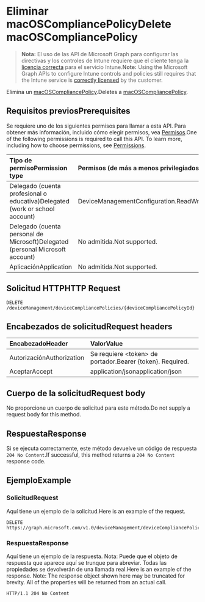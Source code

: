 # <a name="delete-macoscompliancepolicy"></a><span data-ttu-id="78445-101">Eliminar macOSCompliancePolicy</span><span class="sxs-lookup"><span data-stu-id="78445-101">Delete macOSCompliancePolicy</span></span>

> <span data-ttu-id="78445-102">**Nota:** El uso de las API de Microsoft Graph para configurar las directivas y los controles de Intune requiere que el cliente tenga la [licencia correcta](https://go.microsoft.com/fwlink/?linkid=839381) para el servicio Intune.</span><span class="sxs-lookup"><span data-stu-id="78445-102">**Note:** Using the Microsoft Graph APIs to configure Intune controls and policies still requires that the Intune service is [correctly licensed](https://go.microsoft.com/fwlink/?linkid=839381) by the customer.</span></span>

<span data-ttu-id="78445-103">Elimina un [macOSCompliancePolicy](../resources/intune_deviceconfig_macoscompliancepolicy.md).</span><span class="sxs-lookup"><span data-stu-id="78445-103">Deletes a [macOSCompliancePolicy](../resources/intune_deviceconfig_macoscompliancepolicy.md).</span></span>
## <a name="prerequisites"></a><span data-ttu-id="78445-104">Requisitos previos</span><span class="sxs-lookup"><span data-stu-id="78445-104">Prerequisites</span></span>
<span data-ttu-id="78445-p101">Se requiere uno de los siguientes permisos para llamar a esta API. Para obtener más información, incluido cómo elegir permisos, vea [Permisos](../../../concepts/permissions_reference.md).</span><span class="sxs-lookup"><span data-stu-id="78445-p101">One of the following permissions is required to call this API. To learn more, including how to choose permissions, see [Permissions](../../../concepts/permissions_reference.md).</span></span>

|<span data-ttu-id="78445-107">Tipo de permiso</span><span class="sxs-lookup"><span data-stu-id="78445-107">Permission type</span></span>|<span data-ttu-id="78445-108">Permisos (de más a menos privilegiados)</span><span class="sxs-lookup"><span data-stu-id="78445-108">Permissions (from least to most privileged)</span></span>|
|:---|:---|
|<span data-ttu-id="78445-109">Delegado (cuenta profesional o educativa)</span><span class="sxs-lookup"><span data-stu-id="78445-109">Delegated (work or school account)</span></span>|<span data-ttu-id="78445-110">DeviceManagementConfiguration.ReadWrite.All</span><span class="sxs-lookup"><span data-stu-id="78445-110">DeviceManagementConfiguration.ReadWrite.All</span></span>|
|<span data-ttu-id="78445-111">Delegado (cuenta personal de Microsoft)</span><span class="sxs-lookup"><span data-stu-id="78445-111">Delegated (personal Microsoft account)</span></span>|<span data-ttu-id="78445-112">No admitida.</span><span class="sxs-lookup"><span data-stu-id="78445-112">Not supported.</span></span>|
|<span data-ttu-id="78445-113">Aplicación</span><span class="sxs-lookup"><span data-stu-id="78445-113">Application</span></span>|<span data-ttu-id="78445-114">No admitida.</span><span class="sxs-lookup"><span data-stu-id="78445-114">Not supported.</span></span>|

## <a name="http-request"></a><span data-ttu-id="78445-115">Solicitud HTTP</span><span class="sxs-lookup"><span data-stu-id="78445-115">HTTP Request</span></span>
<!-- {
  "blockType": "ignored"
}
-->
``` http
DELETE /deviceManagement/deviceCompliancePolicies/{deviceCompliancePolicyId}
```

## <a name="request-headers"></a><span data-ttu-id="78445-116">Encabezados de solicitud</span><span class="sxs-lookup"><span data-stu-id="78445-116">Request headers</span></span>
|<span data-ttu-id="78445-117">Encabezado</span><span class="sxs-lookup"><span data-stu-id="78445-117">Header</span></span>|<span data-ttu-id="78445-118">Valor</span><span class="sxs-lookup"><span data-stu-id="78445-118">Value</span></span>|
|:---|:---|
|<span data-ttu-id="78445-119">Autorización</span><span class="sxs-lookup"><span data-stu-id="78445-119">Authorization</span></span>|<span data-ttu-id="78445-120">Se requiere &lt;token&gt; de portador.</span><span class="sxs-lookup"><span data-stu-id="78445-120">Bearer {token}. Required.</span></span>|
|<span data-ttu-id="78445-121">Aceptar</span><span class="sxs-lookup"><span data-stu-id="78445-121">Accept</span></span>|<span data-ttu-id="78445-122">application/json</span><span class="sxs-lookup"><span data-stu-id="78445-122">application/json</span></span>|

## <a name="request-body"></a><span data-ttu-id="78445-123">Cuerpo de la solicitud</span><span class="sxs-lookup"><span data-stu-id="78445-123">Request body</span></span>
<span data-ttu-id="78445-124">No proporcione un cuerpo de solicitud para este método.</span><span class="sxs-lookup"><span data-stu-id="78445-124">Do not supply a request body for this method.</span></span>

## <a name="response"></a><span data-ttu-id="78445-125">Respuesta</span><span class="sxs-lookup"><span data-stu-id="78445-125">Response</span></span>
<span data-ttu-id="78445-126">Si se ejecuta correctamente, este método devuelve un código de respuesta `204 No Content`.</span><span class="sxs-lookup"><span data-stu-id="78445-126">If successful, this method returns a `204 No Content` response code.</span></span>

## <a name="example"></a><span data-ttu-id="78445-127">Ejemplo</span><span class="sxs-lookup"><span data-stu-id="78445-127">Example</span></span>
### <a name="request"></a><span data-ttu-id="78445-128">Solicitud</span><span class="sxs-lookup"><span data-stu-id="78445-128">Request</span></span>
<span data-ttu-id="78445-129">Aquí tiene un ejemplo de la solicitud.</span><span class="sxs-lookup"><span data-stu-id="78445-129">Here is an example of the request.</span></span>
``` http
DELETE https://graph.microsoft.com/v1.0/deviceManagement/deviceCompliancePolicies/{deviceCompliancePolicyId}
```

### <a name="response"></a><span data-ttu-id="78445-130">Respuesta</span><span class="sxs-lookup"><span data-stu-id="78445-130">Response</span></span>
<span data-ttu-id="78445-p102">Aquí tiene un ejemplo de la respuesta. Nota: Puede que el objeto de respuesta que aparece aquí se trunque para abreviar. Todas las propiedades se devolverán de una llamada real.</span><span class="sxs-lookup"><span data-stu-id="78445-p102">Here is an example of the response. Note: The response object shown here may be truncated for brevity. All of the properties will be returned from an actual call.</span></span>
``` http
HTTP/1.1 204 No Content
```



